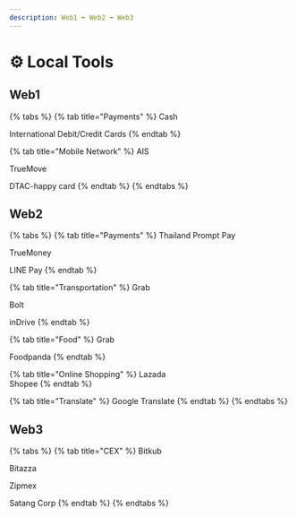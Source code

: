 ```yaml
---
description: Web1 ➡ Web2 ➡ Web3
---
```


# ⚙ Local Tools

## Web1&#x20;

{% tabs %}
{% tab title="Payments" %}
Cash

International Debit/Credit Cards
{% endtab %}

{% tab title="Mobile Network" %}
AIS

TrueMove

DTAC-happy card
{% endtab %}
{% endtabs %}

## Web2&#x20;

{% tabs %}
{% tab title="Payments" %}
Thailand Prompt Pay

TrueMoney

LINE Pay
{% endtab %}

{% tab title="Transportation" %}
Grab

Bolt

inDrive
{% endtab %}

{% tab title="Food" %}
Grab

Foodpanda
{% endtab %}

{% tab title="Online Shopping" %}
Lazada\
Shopee
{% endtab %}

{% tab title="Translate" %}
Google Translate
{% endtab %}
{% endtabs %}

## Web3&#x20;

{% tabs %}
{% tab title="CEX" %}
Bitkub

Bitazza

Zipmex

Satang Corp
{% endtab %}
{% endtabs %}

